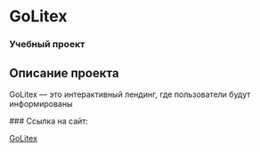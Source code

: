 # GoLitex
### Учебный проект
## Описание проекта
<p>GoLitex — это интерактивный лендинг, где пользователи будут информированы </p>
### Ссылка на сайт:

[GoLitex](https://evgenyvetrov33.github.io/GoLitex/)
